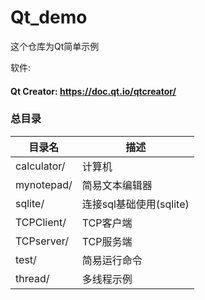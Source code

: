 # Qt_demo
这个仓库为Qt简单示例 

软件: 
####  Qt Creator: https://doc.qt.io/qtcreator/

### 总目录
| 目录名                 | 描述                     |
|-----------------------|--------------------------|
| calculator/                  | 计算机                        |
| mynotepad/      | 简易文本编辑器                        |
| sqlite/              | 连接sql基础使用(sqlite)                     |
| TCPClient/          | TCP客户端                |
| TCPserver/                 | TCP服务端                         |
| test/        | 简易运行命令  |
| thread/        | 多线程示例  |

